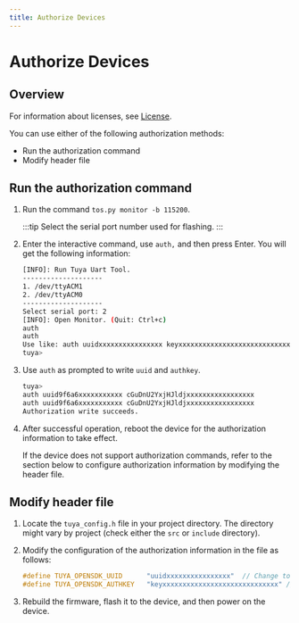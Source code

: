 ```yaml
---
title: Authorize Devices
---
```


# Authorize Devices

## Overview

For information about licenses, see [License](../quick-start/index.md#tuyaopen-dedicated-authorization-code).

You can use either of the following authorization methods:
- Run the authorization command
- Modify header file

## Run the authorization command

1. Run the command `tos.py monitor -b 115200`.

   :::tip
   Select the serial port number used for flashing.
   :::

2. Enter the interactive command, use `auth,` and then press Enter. You will get the following information:

   ```bash
   [INFO]: Run Tuya Uart Tool.
   --------------------
   1. /dev/ttyACM1
   2. /dev/ttyACM0
   --------------------
   Select serial port: 2
   [INFO]: Open Monitor. (Quit: Ctrl+c)
   auth
   auth
   Use like: auth uuidxxxxxxxxxxxxxxxx keyxxxxxxxxxxxxxxxxxxxxxxxxxxxxx
   tuya>
   ```


3. Use `auth` as prompted to write `uuid` and `authkey`.

   ```bash
   tuya>
   auth uuid9f6a6xxxxxxxxxxx cGuDnU2YxjHJldjxxxxxxxxxxxxxxxxx
   auth uuid9f6a6xxxxxxxxxxx cGuDnU2YxjHJldjxxxxxxxxxxxxxxxxx
   Authorization write succeeds.
   ```

4. After successful operation, reboot the device for the authorization information to take effect.

   If the device does not support authorization commands, refer to the section below to configure authorization information by modifying the header file.

## Modify header file

1. Locate the `tuya_config.h` file in your project directory. The directory might vary by project (check either the `src` or `include` directory).

2. Modify the configuration of the authorization information in the file as follows:


   ```c++
   #define TUYA_OPENSDK_UUID      "uuidxxxxxxxxxxxxxxxx"  // Change to the correct uuid
   #define TUYA_OPENSDK_AUTHKEY   "keyxxxxxxxxxxxxxxxxxxxxxxxxxxxxx" // Change to the correct authkey
   ```

3. Rebuild the firmware, flash it to the device, and then power on the device.
